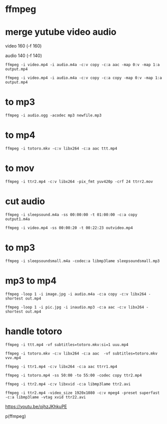 ffmpeg
======

# merge yutube video audio

video 160 (-f 160)

audio 140 (-f 140)

    ffmpeg -i video.mp4 -i audio.m4a -c:v copy -c:a aac -map 0:v -map 1:a output.mp4

    ffmpeg -i video.mp4 -i audio.m4a -c:v copy -c:a copy -map 0:v -map 1:a output.mp4

# to mp3
    ffmpeg -i audio.ogg -acodec mp3 newfile.mp3

# to mp4
    ffmpeg -i totoro.mkv -c:v libx264 -c:a aac ttt.mp4

# to mov
    ffmpeg -i ttr2.mp4 -c:v libx264 -pix_fmt yuv420p -crf 24 ttrr2.mov

# cut audio
    ffmpeg -i sleepsound.m4a -ss 00:00:00 -t 01:00:00 -c:a copy output1.m4a

    ffmpeg -i video.mp4 -ss 00:00:20 -t 00:22:23 outvideo.mp4

# to mp3
    ffmpeg -i sleepsoundsmall.m4a -codec:a libmp3lame sleepsoundsmall.mp3

# mp3 to mp4

    ffmpeg -loop 1 -i image.jpg -i audio.m4a -c:a copy -c:v libx264 -shortest out.mp4

    ffmpeg -loop 1 -i pic.jpg -i inaudio.mp3 -c:a aac -c:v libx264 -shortest out.mp4

# handle totoro

    ffmpeg -i ttt.mp4 -vf subtitles=totoro.mkv:si=1 uuu.mp4

    ffmpeg -i totoro.mkv -c:v libx264 -c:a aac  -vf subtitles=totoro.mkv vvv.mp4 

    ffmpeg -i ttr1.mp4 -c:v libx264 -c:a aac ttrr1.mp4

    ffmpeg -i totoro.mp4 -ss 50:00 -to 55:00 -codec copy ttr2.mp4

    ffmpeg -i ttr2.mp4 -c:v libxvid -c:a libmp3lame ttr2.avi

    ffmpeg -i ttr2.mp4 -video_size 1920x1080 -c:v mpeg4 -preset superfast -c:a libmp3lame -vtag xvid ttr22.avi

https://youtu.be/ojhzJKhkuPE

p(ffmpeg)
